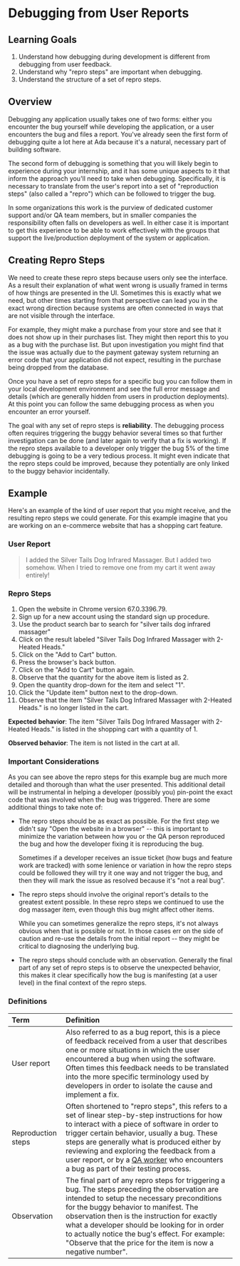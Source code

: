 # Debugging from User Reports
## Learning Goals
1. Understand how debugging during development is different from debugging from user feedback.
1. Understand why "repro steps" are important when debugging.
1. Understand the structure of a set of repro steps.

## Overview
Debugging any application usually takes one of two forms: either you encounter the bug yourself while developing the application, or a user encounters the bug and files a report. You've already seen the first form of debugging quite a lot here at Ada because it's a natural, necessary part of building software.

The second form of debugging is something that you will likely begin to experience during your internship, and it has some unique aspects to it that inform the approach you'll need to take when debugging. Specifically, it is necessary to translate from the user's report into a set of "reproduction steps" (also called a "repro") which can be followed to trigger the bug.

In some organizations this work is the purview of dedicated customer support and/or QA team members, but in smaller companies the responsibility often falls on developers as well. In either case it is important to get this experience to be able to work effectively with the groups that support the live/production deployment of the system or application.

## Creating Repro Steps
We need to create these repro steps because users only see the interface. As a result their explanation of what went wrong is usually framed in terms of how things are presented in the UI. Sometimes this is exactly what we need, but other times starting from that perspective can lead you in the exact wrong direction because systems are often connected in ways that are not visible through the interface.

For example, they might make a purchase from your store and see that it does not show up in their purchases list. They might then report this to you as a bug with the purchase list. But upon investigation you might find that the issue was actually due to the payment gateway system returning an error code that your application did not expect, resulting in the purchase being dropped from the database.

Once you have a set of repro steps for a specific bug you can follow them in your local development environment and see the full error message and details (which are generally hidden from users in production deployments). At this point you can follow the same debugging process as when you encounter an error yourself.

The goal with any set of repro steps is **reliability**. The debugging process often requires triggering the buggy behavior several times so that further investigation can be done (and later again to verify that a fix is working). If the repro steps available to a developer only trigger the bug 5% of the time debugging is going to be a very tedious process. It might even indicate that the repro steps could be improved, because they potentially are only linked to the buggy behavior incidentally.

## Example
Here's an example of the kind of user report that you might receive, and the resulting repro steps we could generate. For this example imagine that you are working on an e-commerce website that has a shopping cart feature.

### User Report
> I added the Silver Tails Dog Infrared Massager. But I added two somehow. When I tried to remove one from my cart it went away entirely!

### Repro Steps
1. Open the website in Chrome version 67.0.3396.79.
1. Sign up for a new account using the standard sign up procedure.
1. Use the product search bar to search for "silver tails dog infrared massager"
1. Click on the result labeled "Silver Tails Dog Infrared Massager with 2-Heated Heads."
1. Click on the "Add to Cart" button.
1. Press the browser's back button.
1. Click on the "Add to Cart" button again.
1. Observe that the quantity for the above item is listed as 2.
1. Open the quantity drop-down for the item and select "1".
1. Click the "Update item" button next to the drop-down.
1. Observe that the item "Silver Tails Dog Infrared Massager with 2-Heated Heads." is no longer listed in the cart.

**Expected behavior**: The item "Silver Tails Dog Infrared Massager with 2-Heated Heads." is listed in the shopping cart with a quantity of 1.

**Observed behavior**: The item is not listed in the cart at all.

### Important Considerations
As you can see above the repro steps for this example bug are much more detailed and thorough than what the user presented. This additional detail will be instrumental in helping a developer (possibly you) pin-point the exact code that was involved when the bug was triggered. There are some additional things to take note of:

* The repro steps should be as exact as possible. For the first step we didn't say "Open the website in a browser" -- this is important to minimize the variation between how you or the QA person reproduced the bug and how the developer fixing it is reproducing the bug.

  Sometimes if a developer receives an issue ticket (how bugs and feature work are tracked) with some lenience or variation in how the repro steps could be followed they will try it one way and not trigger the bug, and then they will mark the issue as resolved because it's "not a real bug".
* The repro steps should involve the original report's details to the greatest extent possible. In these repro steps we continued to use the dog massager item, even though this bug might affect other items.

  While you can sometimes generalize the repro steps, it's not always obvious when that is possible or not. In those cases err on the side of caution and re-use the details from the initial report -- they might be critical to diagnosing the underlying bug.
* The repro steps should conclude with an observation. Generally the final part of any set of repro steps is to observe the unexpected behavior, this makes it clear specifically how the bug is manifesting (at a user level) in the final context of the repro steps.

### Definitions
| Term | Definition |
|:-----|:-----------|
| User report | Also referred to as a bug report, this is a piece of feedback received from a user that describes one or more situations in which the user encountered a bug when using the software. Often times this feedback needs to be translated into the more specific terminology used by developers in order to isolate the cause and implement a fix. |
| Reproduction steps | Often shortened to "repro steps", this refers to a set of linear step-by-step instructions for how to interact with a piece of software in order to trigger certain behavior, usually a bug. These steps are generally what is produced either by reviewing and exploring the feedback from a user report, or by a [QA worker](https://en.wikipedia.org/wiki/Quality_assurance) who encounters a bug as part of their testing process.
| Observation | The final part of any repro steps for triggering a bug. The steps preceding the observation are intended to setup the necessary preconditions for the buggy behavior to manifest. The observation then is the instruction for exactly what a developer should be looking for in order to actually notice the bug's effect. For example: "Observe that the price for the item is now a negative number". |
